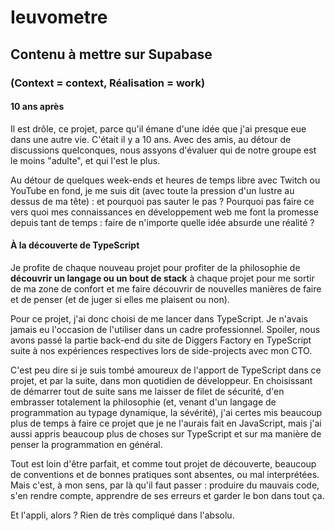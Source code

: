 # Ieuvometre

## Contenu à mettre sur Supabase

### (Context = context, Réalisation = work)

#### 10 ans après

Il est drôle, ce projet, parce qu'il émane d'une idée que j'ai presque eue dans une autre vie. C'était il y a 10 ans. Avec des amis, au détour de discussions quelconques, nous assyons d'évaluer qui de notre groupe est le moins "adulte", et qui l'est le plus.

Au détour de quelques week-ends et heures de temps libre avec Twitch ou YouTube en fond, je me suis dit (avec toute la pression d'un lustre au dessus de ma tête) : et pourquoi pas sauter le pas ? Pourquoi pas faire ce vers quoi mes connaissances en développement web me font la promesse depuis tant de temps : faire de n'importe quelle idée absurde une réalité ?

#### À la découverte de TypeScript

Je profite de chaque nouveau projet pour profiter de la philosophie de **découvrir un langage ou un bout de stack** à chaque projet pour me sortir de ma zone de confort et me faire découvrir de nouvelles manières de faire et de penser (et de juger si elles me plaisent ou non).

Pour ce projet, j'ai donc choisi de me lancer dans TypeScript. Je n'avais jamais eu l'occasion de l'utiliser dans un cadre professionnel. Spoiler, nous avons passé la partie back-end du site de Diggers Factory en TypeScript suite à nos expériences respectives lors de side-projects avec mon CTO.

C'est peu dire si je suis tombé amoureux de l'apport de TypeScript dans ce projet, et par la suite, dans mon quotidien de développeur. En choisissant de démarrer tout de suite sans me laisser de filet de sécurité, d'en embrasser totalement la philosophie (et, venant d'un langage de programmation au typage dynamique, la sévérité), j'ai certes mis beaucoup plus de temps à faire ce projet que je ne l'aurais fait en JavaScript, mais j'ai aussi appris beaucoup plus de choses sur TypeScript et sur ma manière de penser la programmation en général.

Tout est loin d'être parfait, et comme tout projet de découverte, beaucoup de conventions et de bonnes pratiques sont absentes, ou mal interprétées. Mais c'est, à mon sens, par là qu'il faut passer : produire du mauvais code, s'en rendre compte, apprendre de ses erreurs et garder le bon dans tout ça.

Et l'appli, alors ? Rien de très compliqué dans l'absolu.
